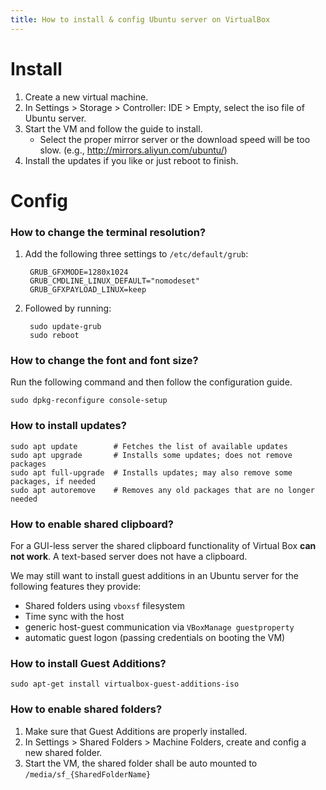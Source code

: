 ```yaml
---
title: How to install & config Ubuntu server on VirtualBox
---
```


# Install
1. Create a new virtual machine.
2. In Settings > Storage > Controller: IDE > Empty, select the iso file of Ubuntu server.
3. Start the VM and follow the guide to install.
    * Select the proper mirror server or the download speed will be too slow. (e.g., http://mirrors.aliyun.com/ubuntu/)
4. Install the updates if you like or just reboot to finish.

# Config
### How to change the terminal resolution?
1. Add the following three settings to `/etc/default/grub`:

        GRUB_GFXMODE=1280x1024
        GRUB_CMDLINE_LINUX_DEFAULT="nomodeset"
        GRUB_GFXPAYLOAD_LINUX=keep

2. Followed by running:

        sudo update-grub
        sudo reboot

### How to change the font and font size?
Run the following command and then follow the configuration guide.

    sudo dpkg-reconfigure console-setup

### How to install updates?

    sudo apt update        # Fetches the list of available updates
    sudo apt upgrade       # Installs some updates; does not remove packages
    sudo apt full-upgrade  # Installs updates; may also remove some packages, if needed
    sudo apt autoremove    # Removes any old packages that are no longer needed

### How to enable shared clipboard?
For a GUI-less server the shared clipboard functionality of Virtual Box **can not work**. A text-based server does not have a clipboard.

We may still want to install guest additions in an Ubuntu server for the following features they provide:

* Shared folders using `vboxsf` filesystem
* Time sync with the host
* generic host-guest communication via `VBoxManage guestproperty`
* automatic guest logon (passing credentials on booting the VM)

### How to install Guest Additions?

    sudo apt-get install virtualbox-guest-additions-iso

### How to enable shared folders?
1. Make sure that Guest Additions are properly installed.
2. In Settings > Shared Folders > Machine Folders, create and config a new shared folder.
3. Start the VM, the shared folder shall be auto mounted to `/media/sf_{SharedFolderName}`


